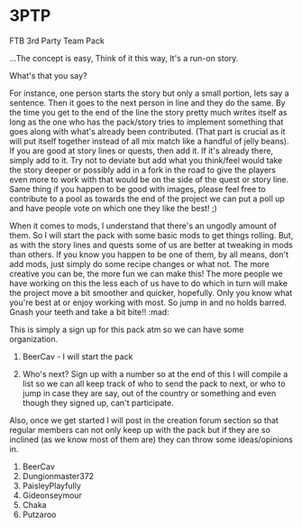 # 3PTP
FTB 3rd Party Team Pack

...The concept is easy, Think of it this way, It's a run-on story.

What's that you say?

For instance, one person starts the story but only a small portion, lets say a sentence. Then it goes to the next person in line and they do the same. By the time you get to the end of the line the story pretty much writes itself as long as the one who has the pack/story tries to implement something that goes along with what's already been contributed. (That part is crucial as it will put itself together instead of all mix match like a handful of jelly beans).
If you are good at story lines or quests, then add it. If it's already there, simply add to it. Try not to deviate but add what you think/feel would take the story deeper or possibly add in a fork in the road to give the players even more to work with that would be on the side of the quest or story line.
Same thing if you happen to be good with images, please feel free to contribute to a pool as towards the end of the project we can put a poll up and have people vote on which one they like the best! ;)

When it comes to mods, I understand that there's an ungodly amount of them. So I will start the pack with some basic mods to get things rolling. But, as with the story lines and quests some of us are better at tweaking in mods than others. If you know you happen to be one of them, by all means, don't add mods, just simply do some recipe changes or what not.
The more creative you can be, the more fun we can make this! The more people we have working on this the less each of us have to do which in turn will make the project move a bit smoother and quicker, hopefully.
Only you know what you're best at or enjoy working with most. So jump in and no holds barred. Gnash your teeth and take a bit bite!! :mad:

This is simply a sign up for this pack atm so we can have some organization.

1. BeerCav - I will start the pack

2. Who's next? Sign up with a number so at the end of this I will compile a list so we can all keep track of who to send the pack to next, or who to jump in case they are say, out of the country or something and even though they signed up, can't participate.

Also, once we get started I will post in the creation forum section so that regular members can not only keep up with the pack but if they are so inclined (as we know most of them are) they can throw some ideas/opinions in.

1. BeerCav
2. Dungionmaster372
3. PaisleyPlayfully
4. Gideonseymour
5. Chaka
6. Putzaroo
